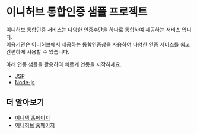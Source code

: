 # 이니허브 통합인증 샘플 프로젝트
이니허브 통합인증 서비스는 다양한 인증수단을 하나로 통합하여 제공하는 서비스 입니다.  
이용기관은 이니허브에서 제공하는 통합인증창을 사용하여 다양한 인증 서비스를 쉽고 간편하게 사용할 수 있습니다.

아래 연동 샘플을 활용하여 빠르게 연동을 시작하세요.

* [JSP](https://github.com/initech-inihub/inihub-samples/tree/main/jsp)
* [Node-js](https://github.com/initech-inihub/inihub-samples/tree/main/Node-js)

## 더 알아보기
* [이니텍 홈페이지](https://www.initech.com/html/index.html)
* [이니허브 홈페이지](https://www.inihub.biz)
